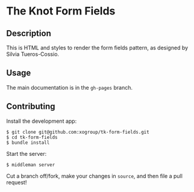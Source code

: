 # The Knot Form Fields

## Description

This is HTML and styles to render the form fields pattern, as designed by Silvia
Tueros-Cossio.

## Usage

The main documentation is in the `gh-pages` branch.

## Contributing

Install the development app:

```
$ git clone git@github.com:xogroup/tk-form-fields.git
$ cd tk-form-fields
$ bundle install
```

Start the server:

```
$ middleman server
```

Cut a branch off/fork, make your changes in `source`, and then file a pull request!
